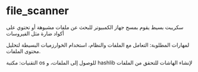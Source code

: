 # file_scanner
 سكريبت بسيط يقوم بمسح جهاز الكمبيوتر للبحث عن ملفات مشبوهة أو تحتوي على أكواد ضارة مثل الفيروسات

لمهارات المطلوبة: 
 التعامل مع الملفات والنظام،
 استخدام الخوارزميات البسيطة لتحليل محتوى الملفات.
 
التقنيات:
مكتبة os للوصول إلى الملفات،
و hashlib لإنشاء الهاشات للتحقق من الملفات
